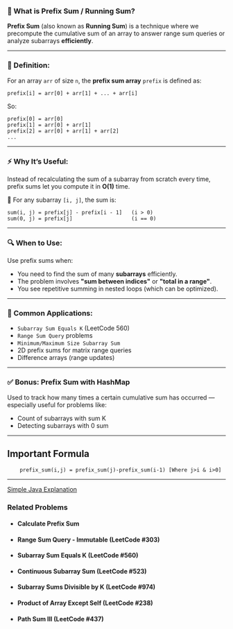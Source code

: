### 📘 What is **Prefix Sum / Running Sum**?

**Prefix Sum** (also known as **Running Sum**) is a technique where we precompute the cumulative sum of an array to answer range sum queries or analyze subarrays **efficiently**.

---

### 🧠 Definition:

For an array `arr` of size `n`, the **prefix sum array** `prefix` is defined as:

```
prefix[i] = arr[0] + arr[1] + ... + arr[i]
```

So:

```
prefix[0] = arr[0]  
prefix[1] = arr[0] + arr[1]  
prefix[2] = arr[0] + arr[1] + arr[2]  
...
```

---

### ⚡ Why It’s Useful:

Instead of recalculating the sum of a subarray from scratch every time, prefix sums let you compute it in **O(1)** time.

📌 For any subarray `[i, j]`, the sum is:

```
sum(i, j) = prefix[j] - prefix[i - 1]   (i > 0)
sum(0, j) = prefix[j]                   (i == 0)
```

---

### 🔍 When to Use:

Use prefix sums when:

* You need to find the sum of many **subarrays** efficiently.
* The problem involves **"sum between indices"** or **"total in a range"**.
* You see repetitive summing in nested loops (which can be optimized).

---

### 🧠 Common Applications:

* `Subarray Sum Equals K` (LeetCode 560)
* `Range Sum Query` problems
* `Minimum/Maximum Size Subarray Sum`
* 2D prefix sums for matrix range queries
* Difference arrays (range updates)

---

### ✅ Bonus: Prefix Sum with HashMap

Used to track how many times a certain cumulative sum has occurred — especially useful for problems like:

* Count of subarrays with sum K
* Detecting subarrays with 0 sum
---
## Important Formula 
```
    prefix_sum(i,j) = prefix_sum(j)-prefix_sum(i-1) [Where j>i & i>0]
```
---
[Simple Java Explanation](simple_java_explanation.md)

### Related Problems 
- #### Calculate Prefix Sum 
- #### Range Sum Query - Immutable (LeetCode #303)
- #### Subarray Sum Equals K (LeetCode #560)
- #### Continuous Subarray Sum (LeetCode #523)
- #### Subarray Sums Divisible by K (LeetCode #974)
- #### Product of Array Except Self (LeetCode #238)
- #### Path Sum III (LeetCode #437)